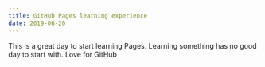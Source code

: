 ```yaml
---
title: GitHub Pages learning experience
date: 2019-06-20
---
```


This is a great day to start learning Pages. Learning something has no good day to start with. Love for GitHub
